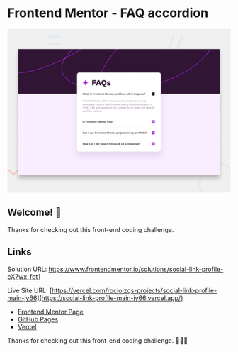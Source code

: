 # Frontend Mentor - FAQ accordion

![Design preview for the FAQ accordion coding challenge](./design/desktop-preview.jpg)

## Welcome! 👋

Thanks for checking out this front-end coding challenge.

## Links
Solution URL: https://www.frontendmentor.io/solutions/social-link-profile-cX7wx-fbt1

Live Site URL: [https://vercel.com/rocioizqs-projects/social-link-profile-main-jy66](https://social-link-profile-main-jy66.vercel.app/)

- [Frontend Mentor Page](https://www.frontendmentor.io/profile/rocioizq)
- [GitHub Pages](https://github.com/rocioizq)
- [Vercel](https://vercel.com/rocioizqs-projects)


Thanks for checking out this front-end coding challenge.
🚀🚀🚀